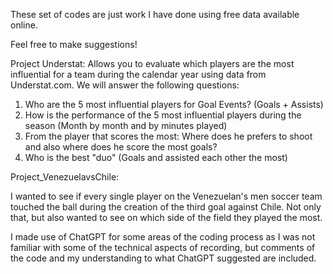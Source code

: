 These set of codes are just work I have done using free data available online.

Feel free to make suggestions!

Project Understat:
Allows you to evaluate which players are the most influential for a team during the calendar year using data from Understat.com.
We will answer the following questions:
1) Who are the 5 most influential players for Goal Events? (Goals + Assists)
2) How is the performance of the 5 most influential players during the season (Month by month and by minutes played)
3) From the player that scores the most: Where does he prefers to shoot and also where does he score the most goals?
4) Who is the best "duo" (Goals and assisted each other the most)

Project_VenezuelavsChile:

I wanted to see if every single player on the Venezuelan's men soccer team touched the ball during the creation of the third goal against Chile. Not only that, but also wanted to see on which side of the field they played the most. 

I made use of ChatGPT for some areas of the coding process as I was not familiar with some of the technical aspects of recording, but comments of the code and my understanding to what ChatGPT suggested are included.
